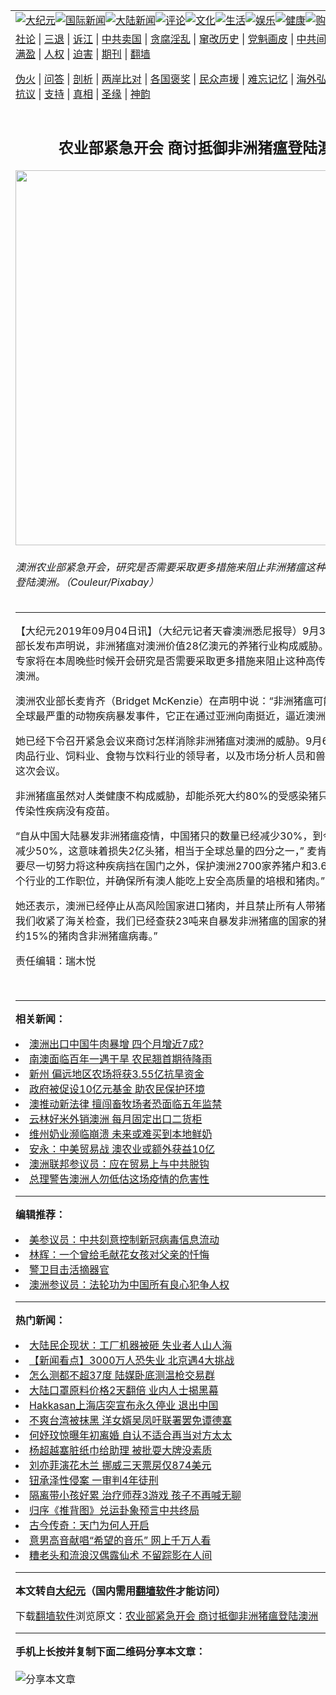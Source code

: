 <a name="1" id="1" target="_blank"></a><span id="1"></span>
<table align=center border="0"><tr><td colspan="2" VALIGN=TOP><a href="https://github.com/hpuk2064/djy/blob/master/gb/nsc413.md#1"><img src="https://raw.githubusercontent.com/hpuk2064/www/master/t/djy/1.jpg" title="大纪元"></a><a href="https://github.com/hpuk2064/djy/blob/master/gb/n24hr.md#1"><img src="https://raw.githubusercontent.com/hpuk2064/www/master/t/djy/3.jpg" title="国际新闻"></a><a href="https://github.com/hpuk2064/djy/blob/master/gb/nsc413.md#1"><img src="https://raw.githubusercontent.com/hpuk2064/www/master/t/djy/4.jpg" title="大陆新闻"></a><a href="https://github.com/hpuk2064/djy/blob/master/gb/news392.md#1"><img src="https://raw.githubusercontent.com/hpuk2064/www/master/t/djy/5.jpg" title="评论"></a><a href="https://github.com/hpuk2064/djy/blob/master/gb/news2007.md#1"><img src="https://raw.githubusercontent.com/hpuk2064/www/master/t/djy/6.jpg" title="文化"></a><a href="https://github.com/hpuk2064/djy/blob/master/gb/news2008.md#1"><img src="https://raw.githubusercontent.com/hpuk2064/www/master/t/djy/7.jpg" title="生活"></a><a href="https://github.com/hpuk2064/djy/blob/master/gb/ncyule.md#1"><img src="https://raw.githubusercontent.com/hpuk2064/www/master/t/djy/8.jpg" title="娱乐"></a><a href="https://github.com/hpuk2064/djy/blob/master/gb/nsc1002.md#1"><img src="https://raw.githubusercontent.com/hpuk2064/www/master/t/djy/9.jpg" title="健康"><a href="https://www.youlucky.com"><img src="https://raw.githubusercontent.com/hpuk2064/www/master/t/djy/10.jpg" title="购物"></a><a href="https://donate.epochtimes.com/?utm_medium=epochtimes&utm_source=referral&utm_campaign=donate_button_djyarticleheader"><img src="https://raw.githubusercontent.com/hpuk2064/www/master/t/djy/12.jpg" title="捐款"></a></td></tr>
<tr><td colspan="2" VALIGN=TOP><a target="_blank" href="https://github.com/hpuk2064/djy/blob/master/gb/9p.md#1">社论</a> | <a target="_blank" href="https://github.com/hpuk2064/djy/blob/master/gb/nf5657.md#1">三退</a> | <a target="_blank" href="https://github.com/hpuk2064/djy/blob/master/gb/nf6124.md#1">诉江</a> | <a target="_blank" href="https://github.com/hpuk2064/djy/blob/master/gb/nf1176117.md#1">中共卖国</a> | <a target="_blank" href="https://github.com/hpuk2064/djy/blob/master/gb/nf5773.md#1">贪腐淫乱</a> | <a target="_blank" href="https://github.com/hpuk2064/djy/blob/master/gb/nf1176115.md#1">窜改历史</a> | <a target="_blank" href="https://github.com/hpuk2064/djy/blob/master/gb/nf1176107.md#1">党魁画皮</a> | <a target="_blank" href="https://github.com/hpuk2064/djy/blob/master/gb/nf1320400.md#1">中共间谍</a> | <a target="_blank" href="https://github.com/hpuk2064/djy/blob/master/gb/nf1176114.md#1">破坏传统</a> | <a target="_blank" href="https://github.com/hpuk2064/ntdtv/blob/master/gb/prog447_1.md#1">恶贯满盈</a> | <a target="_blank" href="https://github.com/hpuk2064/djy/blob/master/gb/ncid278.md#1">人权</a> | <a target="_blank" href="https://github.com/hpuk2064/djy/blob/master/gb/nf1176111.md#1">迫害</a> | <a target="_blank" href="https://gitlab.com/szzdlab/mh-qikan/blob/master/README.md#1">期刊</a> | <a target="_blank" href="https://github.com/hpuk2064/www/blob/master/README.md?zsrh#8">翻墙</a></p><p><a target="_blank" href="https://github.com/hpuk2064/djy/blob/master/gb/nf5562.md#1">伪火</a> | <a target="_blank" href="https://github.com/hpuk2064/djy/blob/master/gb/nf4378.md#1">问答</a> | <a target="_blank" href="https://github.com/hpuk2064/djy/blob/master/gb/nf5792.md#1">剖析</a> | <a target="_blank" href="https://github.com/hpuk2064/djy/blob/master/gb/nf5735.md#1">两岸比对</a> | <a target="_blank" href="https://github.com/hpuk2064/djy/blob/master/gb/nf6119.md#1">各国褒奖</a> | <a target="_blank" href="https://github.com/hpuk2064/djy/blob/master/gb/nf6120.md#1">民众声援</a> | <a target="_blank" href="https://github.com/hpuk2064/djy/blob/master/gb/nf1188594.md#1">难忘记忆</a> | <a target="_blank" href="https://github.com/hpuk2064/djy/blob/master/gb/nf3180.md#1">海外弘传</a> | <a target="_blank" href="https://github.com/hpuk2064/djy/blob/master/gb/nf5410.md#1">万人上访</a> | <a target="_blank" href="https://github.com/hpuk2064/ntdtv/blob/master/gb/prog1530_1.md#1">和平抗议</a> | <a target="_blank" href="https://github.com/hpuk2064/djy/blob/master/gb/nf4386.md#1">支持</a> | <a target="_blank" href="https://github.com/hpuk2064/djy/blob/master/gb/nf4389.md#1">真相</a> | <a target="_blank" href="https://github.com/hpuk2064/djy/blob/master/gb/nf5790.md#1">圣缘</a> | <a target="_blank" href="https://github.com/hpuk2064/djy/blob/master/gb/nf4786.md#1">神韵</a></td></tr>
<tr><td VALIGN=TOP width="626"><h2 align=center>农业部紧急开会 商讨抵御非洲猪瘟登陆澳洲</h2>
<img width="600" src="https://i.epochtimes.com/assets/uploads/2019/09/pot-bellied-pig-4265062_960_720-600x400.jpg" />
<h6>澳洲农业部紧急开会，研究是否需要采取更多措施来阻止非洲猪瘟这种高传染性疾病登陆澳洲。（Couleur/Pixabay）
</h6>
<hr>
<p>【大纪元2019年09月04日讯】（大纪元记者天睿<ahref="https://github.com/hpuk2064/djy/blob/master/gb/tag/%E6%BE%B3%E6%B4%B2.md#1">澳洲</a>悉尼报导）9月3日，澳洲<ahref="https://github.com/hpuk2064/djy/blob/master/gb/tag/%E5%86%9C%E4%B8%9A%E9%83%A8.md#1">农业部</a>长发布声明说，<ahref="https://github.com/hpuk2064/djy/blob/master/gb/tag/%E9%9D%9E%E6%B4%B2%E7%8C%AA%E7%98%9F.md#1">非洲猪瘟</a>对澳洲价值28亿澳元的<ahref="https://github.com/hpuk2064/djy/blob/master/gb/tag/%E5%85%BB%E7%8C%AA%E8%A1%8C%E4%B8%9A.md#1">养猪行业</a>构成威胁。澳洲生物安全专家将在本周晚些时候开会研究是否需要采取更多措施来阻止这种高传染性疾病登陆澳洲。</p>
<p><ahref="https://github.com/hpuk2064/djy/blob/master/gb/tag/%E6%BE%B3%E6%B4%B2.md#1">澳洲</a><ahref="https://github.com/hpuk2064/djy/blob/master/gb/tag/%E5%86%9C%E4%B8%9A%E9%83%A8.md#1">农业部</a>长麦肯齐（Bridget McKenzie）在声明中说：“<ahref="https://github.com/hpuk2064/djy/blob/master/gb/tag/%E9%9D%9E%E6%B4%B2%E7%8C%AA%E7%98%9F.md#1">非洲猪瘟</a>可能是迄今为止全球最严重的动物疾病暴发事件，它正在通过亚洲向南挺近，逼近澳洲。”</p>
<p>她已经下令召开紧急会议来商讨怎样消除非洲猪瘟对澳洲的威胁。9月6日，畜牧业、肉品行业、饲料业、食物与饮料行业的领导者，以及市场分析人员和兽医专家将出席这次会议。</p>
<p>非洲猪瘟虽然对人类健康不构成威胁，却能杀死大约80%的受感染猪只。目前这种高传染性疾病没有疫苗。</p>
<p>“自从中国大陆暴发非洲猪瘟疫情，中国猪只的数量已经减少30%，到今年年底可能减少50%，这意味着损失2亿头猪，相当于全球总量的四分之一，” 麦肯齐说。“我们要尽一切努力将这种疾病挡在国门之外，保护澳洲2700家养猪户和3.6万个依赖于这个行业的工作职位，并确保所有澳人能吃上安全高质量的培根和猪肉。”</p>
<p>她还表示，澳洲已经停止从高风险国家进口猪肉，并且禁止所有人带猪肉入境。“自从我们收紧了海关检查，我们已经查获23吨来自暴发非洲猪瘟的国家的猪肉，经检查大约15%的猪肉含非洲猪瘟病毒。”</p>
<p>责任编辑：瑞木悦</p>
<p>&nbsp;</p>

<hr>


<strong>相关新闻：</strong>
<li><a href="https://github.com/hpuk2064/djy/blob/master/gb/19/5/17/n11264423.md#1">澳洲出口中国牛肉暴增 四个月增近7成?</a></li>
<li><a href="https://github.com/hpuk2064/djy/blob/master/gb/19/6/5/n11303220.md#1">南澳面临百年一遇干旱 农民翘首期待降雨</a></li>
<li><a href="https://github.com/hpuk2064/djy/blob/master/gb/19/6/12/n11316666.md#1">新州 偏远地区农场将获3.55亿抗旱资金</a></li>
<li><a href="https://github.com/hpuk2064/djy/blob/master/gb/19/6/28/n11351359.md#1">政府被促设10亿元基金 助农民保护环境</a></li>
<li><a href="https://github.com/hpuk2064/djy/blob/master/gb/19/7/4/n11363796.md#1">澳推动新法律 擅闯畜牧场者恐面临五年监禁</a></li>
<li><a href="https://github.com/hpuk2064/djy/blob/master/gb/19/7/16/n11387914.md#1">云林好米外销澳洲  每月固定出口二货柜</a></li>
<li><a href="https://github.com/hpuk2064/djy/blob/master/gb/19/8/1/n11422621.md#1">维州奶业濒临崩溃 未来或难买到本地鲜奶</a></li>
<li><a href="https://github.com/hpuk2064/djy/blob/master/gb/19/8/19/n11462996.md#1">安永：中美贸易战 澳农业或额外获益10亿</a></li>
<li><a href="https://github.com/hpuk2064/djy/blob/master/gb/20/4/15/n12031517.md#1">澳洲联邦参议员：应在贸易上与中共脱钩</a></li>
<li><a href="https://github.com/hpuk2064/djy/blob/master/gb/20/4/15/n12031782.md#1">总理警告澳洲人勿低估这场疫情的危害性</a></li>
<hr>


<strong>编辑推荐：</strong>
<li><a href="https://github.com/onzhi266/djy/blob/master/gb/20/2/22/n11887949.md#1">美参议员：中共刻意控制新冠病毒信息流动</a></li>
<li><a href="https://github.com/tsiac2612/djy/blob/master/gb/19/10/15/n11590692.md#1" target="_blank">林辉：一个曾给毛献花女孩对父亲的忏悔</a></li><li><a href="https://github.com/hpuk2064/djy/blob/master/gb/16/3/16/n4663449.md?dfh#1" target="_blank">警卫目击活摘器官</a></li><li><a href="https://github.com/tsiac2612/djy/blob/master/gb/20/1/17/n11801155.md#1" target="_blank">澳洲参议员：法轮功为中国所有良心犯争人权</a></li>
<hr>

<strong>热门新闻：</strong>
<li><a href="https://github.com/hpuk2064/djy/blob/master/gb/20/4/13/n12027648.md#1">大陆民企现状：工厂机器被砸 失业者人山人海</a></li>
<li><a href="https://github.com/hpuk2064/djy/blob/master/gb/20/4/13/n12027860.md#1">【新闻看点】3000万人恐失业 北京遇4大挑战</a></li>
<li><a href="https://github.com/hpuk2064/djy/blob/master/gb/20/4/13/n12027427.md#1">怎么测都不超37度 陆媒卧底测温枪交易群</a></li>
<li><a href="https://github.com/hpuk2064/djy/blob/master/gb/20/4/13/n12027727.md#1">大陆口罩原料价格2天翻倍 业内人士揭黑幕</a></li>
<li><a href="https://github.com/hpuk2064/djy/blob/master/gb/20/4/14/n12030965.md#1">Hakkasan上海店突宣布永久停业 退出中国</a></li>
<li><a href="https://github.com/hpuk2064/djy/blob/master/gb/20/4/12/n12025294.md#1">不爽台湾被抹黑 洋女婿吴凤吁联署罢免谭德塞</a></li>
<li><a href="https://github.com/hpuk2064/djy/blob/master/gb/20/4/13/n12025668.md#1">何妤玟惊曝年初离婚 自认不适合再当对方太太</a></li>
<li><a href="https://github.com/hpuk2064/djy/blob/master/gb/20/4/13/n12027681.md#1">杨超越塞脏纸巾给助理 被批耍大牌没素质</a></li>
<li><a href="https://github.com/hpuk2064/djy/blob/master/gb/20/4/14/n12031185.md#1">刘亦菲演花木兰 挪威三天票房仅874美元</a></li>
<li><a href="https://github.com/hpuk2064/djy/blob/master/gb/20/4/14/n12029826.md#1">钮承泽性侵案 一审判4年徒刑</a></li>
<li><a href="https://github.com/hpuk2064/djy/blob/master/gb/20/4/13/n12027357.md#1">隔离带小孩好累 治疗师荐3游戏 孩子不再喊无聊</a></li>
<li><a href="https://github.com/hpuk2064/djy/blob/master/gb/20/4/11/n12022064.md#1">归序《推背图》兑运卦象预言中共终局</a></li>
<li><a href="https://github.com/hpuk2064/djy/blob/master/gb/20/4/12/n12024552.md#1">古今传奇：天门为何人开启</a></li>
<li><a href="https://github.com/hpuk2064/djy/blob/master/gb/20/4/13/n12026626.md#1">意男高音献唱“希望的音乐” 网上千万人看</a></li>
<li><a href="https://github.com/hpuk2064/djy/blob/master/gb/20/4/6/n12007147.md#1">糟老头和流浪汉偶露仙术  不留踪影在人间</a></li>
<hr>

<strong>本文转自<a href="https://www.epochtimes.com">大纪元</a>（国内需用<a href="https://github.com/hpuk2064/www/blob/master/README.md#8">翻墙软件</a>才能访问）</strong><p>下载<a href="https://github.com/hpuk2064/www/blob/master/README.md#8">翻墙软件</a>浏览原文：<a href="https://www.epochtimes.com/gb/19/9/4/n11498304.htm">农业部紧急开会 商讨抵御非洲猪瘟登陆澳洲</a></p><hr>

<strong>手机上长按并复制下面二维码分享本文章：</strong><br><br><img src="http://d1p1.ip.zn2.us/v.php?action=qrcode&url=https://github.com/hpuk2064/djy/blob/master/gb/19/9/4/n11498304.md%231" title="分享本文章"></td><td VALIGN=TOP><a href="https://github.com/hpuk2064/djy/blob/master/gb/16/1/21/n4622075.md?dfh#1" target="_blank"><img src="https://raw.githubusercontent.com/hpuk2064/djy/master/gb/300/wei-f1.jpg" title="中共的伪火骗局"  alt="中共的伪火骗局"></a><br><a href="https://github.com/hpuk2064/www/blob/master/README.md?dfh#9" target="_blank"><img src="https://raw.githubusercontent.com/hpuk2064/djy/master/gb/300/yong-h.jpg" title="永恒的见证"  alt="永恒的见证"></a><br><a href="https://github.com/hpuk2064/djy/blob/master/gb/13/9/29/n3974789.md?dfh#1" target="_blank"><img src="https://raw.githubusercontent.com/hpuk2064/djy/master/gb/300/shang-lnz.jpg" title="善良女子被中共投男牢"  alt="善良女子被中共投男牢"></a><br><a href="https://github.com/hpuk2064/djy/blob/master/gb/16/3/16/n4663449.md?dfh#1" target="_blank"><img src="https://raw.githubusercontent.com/hpuk2064/djy/master/gb/300/huo-z3.jpg" title="警卫目击活摘器官"  alt="警卫目击活摘器官"></a><br><a href="https://github.com/hpuk2064/djy/blob/master/gb/16/8/7/n8177641.md?dfh#1" target="_blank"><img src="https://raw.githubusercontent.com/hpuk2064/djy/master/gb/300/huo-z4.jpg" title="证人描述活摘恐怖"  alt="证人描述活摘恐怖"></a><br><a href="https://github.com/hpuk2064/djy/blob/master/gb/10/4/19/n2881569.md?dfh#1" target="_blank"><img src="https://raw.githubusercontent.com/hpuk2064/djy/master/gb/300/huo-z1.jpg" title="揭开活摘器官黑幕"  alt="揭开活摘器官黑幕"></a><br><a href="https://github.com/hpuk2064/djy/blob/master/gb/10/11/7/n3077476.md?dfh#1" target="_blank"><img src="https://raw.githubusercontent.com/hpuk2064/djy/master/gb/300/ma-ks.jpg" title="马克思的成魔之路"  alt="马克思的成魔之路"></a><br><a href="https://github.com/hpuk2064/djy/blob/master/gb/14/6/9/n4173977.md?dfh#1" target="_blank"><img src="https://raw.githubusercontent.com/hpuk2064/djy/master/gb/300/chang-zs.jpg" title="藏字石 蕴天机"  alt="藏字石 蕴天机"></a><br><a href="https://github.com/hpuk2064/djy/blob/master/gb/18/5/10/n10381511.md?dfh#1" target="_blank"><img src="https://raw.githubusercontent.com/hpuk2064/djy/master/gb/300/st1.jpg" title="关注3亿人三退"  alt="关注3亿人三退"></a><br><a href="https://github.com/hpuk2064/djy/blob/master/gb/18/3/21/n10237682.md?dfh#1" target="_blank"><img src="https://raw.githubusercontent.com/hpuk2064/djy/master/gb/300/jie-t.jpg" title="解体中共复兴中华"  alt="解体中共复兴中华"></a><br><a href="https://github.com/hpuk2064/djy/blob/master/gb/9/2/9/n2422991.md?dfh#1" target="_blank"><img src="https://raw.githubusercontent.com/hpuk2064/djy/master/gb/300/gao-zs.jpg" title="中共迫害良心律师"  alt="中共迫害良心律师"></a><br><a href="https://github.com/hpuk2064/djy/blob/master/gb/18/12/9/n10900044.md?dfh#1" target="_blank"><img src="https://raw.githubusercontent.com/hpuk2064/djy/master/gb/300/sj1.jpg" title="303万人举报江泽民"  alt="303万人举报江泽民"></a><br><a href="https://github.com/hpuk2064/djy/blob/master/gb/18/8/28/n10672014.md?dfh#1" target="_blank"><img src="https://raw.githubusercontent.com/hpuk2064/djy/master/gb/300/sj2.jpg" title="这些官员为何起诉江泽民"  alt="这些官员为何起诉江泽民"></a><br><a href="https://github.com/hpuk2064/djy/blob/master/gb/8/12/18/n2367165.md?dfh#1" target="_blank"><img src="https://raw.githubusercontent.com/hpuk2064/djy/master/gb/300/liangan.jpg" title="海峡两岸的强烈对比"  alt="海峡两岸的强烈对比"></a><br><a href="https://github.com/hpuk2064/djy/blob/master/gb/15/12/10/n4593139.md?dfh#1" target="_blank"><img src="https://raw.githubusercontent.com/hpuk2064/djy/master/gb/300/jia-ndzl.jpg" title="加拿大总理的贺信"  alt="加拿大总理的贺信"></a><br><a href="https://github.com/hpuk2064/djy/blob/master/gb/11/6/17/n3289382.md?dfh#1" target="_blank"><img src="https://raw.githubusercontent.com/hpuk2064/djy/master/gb/300/xiao-wd.jpg" title="探寻真相兼听则明"  alt="探寻真相兼听则明"></a><br><a href="https://github.com/hpuk2064/djy/blob/master/gb/18/10/27/n10812623.md?dfh#1" target="_blank"><img src="https://raw.githubusercontent.com/hpuk2064/djy/master/gb/300/yindu.jpg" title="印度媒体报道东方"  alt="印度媒体报道东方"></a><br><a href="https://github.com/hpuk2064/djy/blob/master/gb/18/6/9/n10469652.md?dfh#1" target="_blank"><img src="https://raw.githubusercontent.com/hpuk2064/djy/master/gb/300/xie-j.jpg" title="不一样的海外校园"  alt="不一样的海外校园"></a><br><a href="https://github.com/hpuk2064/djy/blob/master/gb/7/4/5/n1669415.md?dfh#1" target="_blank"><img src="https://raw.githubusercontent.com/hpuk2064/djy/master/gb/300/li-up.jpg" title="从大师到徒弟的传奇"  alt="从大师到徒弟的传奇"></a><br><a href="https://github.com/hpuk2064/djy/blob/master/gb/17/5/26/n9191512.md?dfh#1" target="_blank"><img src="https://raw.githubusercontent.com/hpuk2064/djy/master/gb/300/zfl2.jpg" title="亿万人与东方一本奇书"  alt="亿万人与东方一本奇书"></a><br><a href="https://github.com/hpuk2064/djy/blob/master/gb/13/11/27/n4020290.md?dfh#1" target="_blank"><img src="https://raw.githubusercontent.com/hpuk2064/djy/master/gb/300/zhen-h.jpg" title="大陆见不到的震撼场面"  alt="大陆见不到的震撼场面"></a><br><a href="https://github.com/hpuk2064/djy/blob/master/gb/15/7/17/n4482910.md?dfh#1" target="_blank"><img src="https://raw.githubusercontent.com/hpuk2064/djy/master/gb/300/dalu-sk.jpg" title="人心向善 大陆当初盛况"  alt="人心向善 大陆当初盛况"></a><br><a href="https://github.com/hpuk2064/djy/blob/master/gb/19/1/5/n10955468.md?dfh#1" target="_blank"><img src="https://raw.githubusercontent.com/hpuk2064/djy/master/gb/300/zfl1.jpg" title="追寻真理 这书讲什么"  alt="追寻真理 这书讲什么"></a><br><a href="https://github.com/hpuk2064/www/blob/master/README.md?dfh#1" target="_blank"><img src="https://raw.githubusercontent.com/hpuk2064/djy/master/gb/300/fq1.jpg" title="下载免费翻墙软件"  alt="下载免费翻墙软件"></a><br></td></tr></table>

